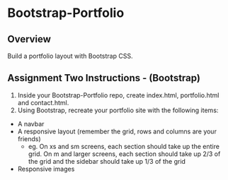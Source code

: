 # Bootstrap-Portfolio

## Overview
Build a portfolio layout with Bootstrap CSS.

## Assignment Two Instructions - (Bootstrap)

1. Inside your Bootstrap-Portfolio repo, create index.html, portfolio.html and contact.html.
2. Using Bootstrap, recreate your portfolio site with the following items:
  - A navbar
  - A responsive layout (remember the grid, rows and columns are your friends)
    - eg. On xs and sm screens, each section should take up the entire grid. On m and larger screens, each section should take up 2/3 of the grid and the sidebar should take up 1/3 of the grid
  - Responsive images
